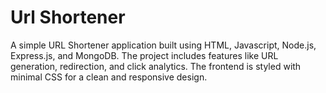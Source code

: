 # Url Shortener
A simple URL Shortener application built using HTML, Javascript, Node.js, Express.js, and MongoDB. The project includes features like URL generation, redirection, and click analytics. The frontend is styled with minimal CSS for a clean and responsive design.
